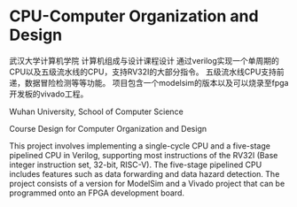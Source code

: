 # CPU-Computer Organization and Design
武汉大学计算机学院 计算机组成与设计课程设计
通过verilog实现一个单周期的CPU以及五级流水线的CPU，支持RV32I的大部分指令。
五级流水线CPU支持前递，数据冒险检测等等功能。
项目包含一个modelsim的版本以及可以烧录至fpga开发板的vivado工程。

Wuhan University, School of Computer Science

Course Design for Computer Organization and Design

This project involves implementing a single-cycle CPU and a five-stage pipelined CPU in Verilog, supporting most instructions of the RV32I (Base integer instruction set, 32-bit, RISC-V). The five-stage pipelined CPU includes features such as data forwarding and data hazard detection. The project consists of a version for ModelSim and a Vivado project that can be programmed onto an FPGA development board.
